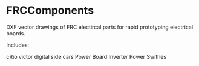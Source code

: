 FRCComponents
=============
 
 DXF vector drawings of FRC electircal parts for rapid prototyping electrical boards.
 
 Includes:
 
  cRio
  victor
  digital side cars
  Power Board
  Inverter
  Power Swithes
